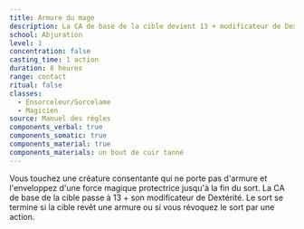 ```yaml
---
title: Armure du mage
description: La CA de base de la cible devient 13 + modificateur de Dextérité.
school: Abjuration
level: 1
concentration: false
casting_time: 1 action
duration: 8 heures
range: contact
ritual: false
classes:
  - Ensorceleur/Sorcelame
  - Magicien
source: Manuel des règles
components_verbal: true
components_somatic: true
components_material: true
components_materials: un bout de cuir tanné
---
```

Vous touchez une créature consentante qui ne porte pas d'armure et l'enveloppez d'une force magique protectrice jusqu'à la fin du sort. La CA de base de la cible passe à 13 + son modificateur de Dextérité. Le sort se termine si la cible revêt une armure ou si vous révoquez le sort par une action.

